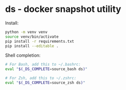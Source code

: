 # ds - docker snapshot utility

Install:
```bash
python -m venv venv
source venv/bin/activate
pip install -r requirements.txt
pip install --editable .
```

Shell completion:
```bash
# For Bash, add this to ~/.bashrc:
eval "$(_DS_COMPLETE=source_bash ds)"

# For Zsh, add this to ~/.zshrc:
eval "$(_DS_COMPLETE=source_zsh ds)"
```